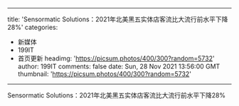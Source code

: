 
---
title: 'Sensormatic Solutions：2021年北美黑五实体店客流比大流行前水平下降28%'
categories: 
 - 新媒体
 - 199IT
 - 首页更新
headimg: 'https://picsum.photos/400/300?random=5732'
author: 199IT
comments: false
date: Sun, 28 Nov 2021 13:56:00 GMT
thumbnail: 'https://picsum.photos/400/300?random=5732'
---

<div>   
Sensormatic Solutions：2021年北美黑五实体店客流比大流行前水平下降28%  
</div>
            